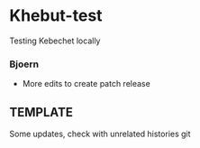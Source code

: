 # Khebut-test

Testing Kebechet locally

### Bjoern

* More edits to create patch release

## TEMPLATE

Some updates, check with unrelated histories git
